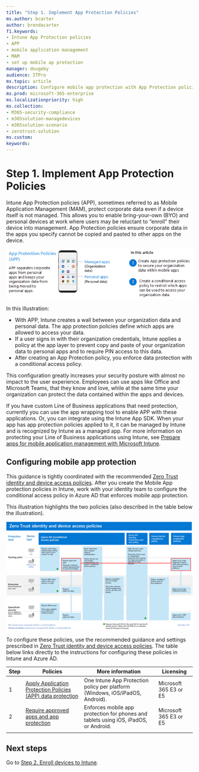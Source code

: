 ```yaml
---
title: "Step 1. Implement App Protection Policies"
ms.author: bcarter
author: brendacarter
f1.keywords:
- Intune App Protection policies
- APP
- mobile application management
- MAM
- set up mobile ap protection
manager: dougeby
audience: ITPro
ms.topic: article
description: Configure mobile app protection with App Protection policies (APP) to prevent specified corporate data from being copied and pasted to other apps. 
ms.prod: microsoft-365-enterprise
ms.localizationpriority: high
ms.collection:
- M365-security-compliance
- m365solution-managedevices
- m365solution-scenario
- zerotrust-solution
ms.custom: 
keywords: 
---
```


# Step 1. Implement App Protection Policies

Intune App Protection policies (APP), sometimes referred to as Mobile Application Management (MAM), protect corporate data even if a device itself is not managed. This allows you to enable bring-your-own (BYO) and personal devices at work where users may be reluctant to “enroll” their device into management. App Protection policies ensure corporate data in the apps you specify cannot be copied and pasted to other apps on the device.

![Steps for creating app protection policies](../media/devices/intune-app-steps.png#lightbox)

In this illustration:
- With APP, Intune creates a wall between your organization data and personal data. The app protection policies define which apps are allowed to access your data.
- If a user signs in with their organization credentials, Intune applies a policy at the app layer to prevent copy and paste of your organization data to personal apps and to require PIN access to this data.
- After creating an App Protection policy, you enforce data protection with a conditional access policy. 

This configuration greatly increases your security posture with almost no impact to the user experience.  Employees can use apps like Office and Microsoft Teams, that they know and love, while at the same time your organization can protect the data contained within the apps and devices.

If you have custom Line of Business applications that need protection, currently you can use the app wrapping tool to enable APP with these applications. Or, you can integrate using the Intune App SDK. When your app has app protection policies applied to it, it can be managed by Intune and is recognized by Intune as a managed app. For more information on protecting your Line of Business applications using Intune, see [Prepare apps for mobile application management with Microsoft Intune](/mem/intune/developer/apps-prepare-mobile-application-management).

## Configuring mobile app protection

This guidance is tightly coordinated with the recommended [Zero Trust identity and device access policies](../security/office-365-security/microsoft-365-policies-configurations.md). After you create the Mobile App protection policies in Intune, work with your identity team to configure the conditional access policy in Azure AD that enforces mobile app protection. 

This illustration highlights the two policies (also described in the table below the illustration).

[![Zero Trust identity and device access policies](../media/devices/identity-device-starting-point.png#lightbox)](https://github.com/MicrosoftDocs/microsoft-365-docs/raw/public/microsoft-365/media/devices/identity-device-starting-point.png)

To configure these policies, use the recommended guidance and settings prescribed in [Zero Trust identity and device access policies](../security/office-365-security/microsoft-365-policies-configurations.md). The table below links directly to the instructions for configuring these policies in Intune and Azure AD.


|Step  |Policies  |More information  |Licensing  |
|---------|---------|---------|---------|
|1   |  [Apply Application Protection Policies (APP) data protection](../security/office-365-security/identity-access-policies.md#apply-app-data-protection-policies)       | One Intune App Protection policy per platform (Windows, iOS/iPadOS, Android).        | Microsoft 365 E3 or E5        |
|2     | [Require approved apps and app protection ](../security/office-365-security/identity-access-policies.md#require-approved-apps-and-app-protection)       |  Enforces mobile app protection for phones and tablets using iOS, iPadOS, or Android.   |  Microsoft 365 E3 or E5       |
| | | | |

## Next steps

Go to [Step 2. Enroll devices to Intune](manage-devices-with-intune-enroll.md). 